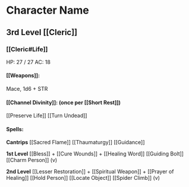 # Character Name
## 3rd Level [[Cleric]]
### [[Cleric#Life]]

HP: 27 / 27
AC: 18

#### [[Weapons]]:
Mace, 1d6 + STR

#### [[Channel Divinity]]: (once per [[Short Rest]])
[[Preserve Life]]
[[Turn Undead]]

#### Spells:

**Cantrips**
[[Sacred Flame]]
[[Thaumaturgy]]
[[Guidance]]

**1st Level**
[[Bless]] +
[[Cure Wounds]] +
[[Healing Word]]
[[Guiding Bolt]]
[[Charm Person]] (v)

**2nd Level**
[[Lesser Restoration]] +
[[Spiritual Weapon]] +
[[Prayer of Healing]]
[[Hold Person]]
[[Locate Object]]
[[Spider Climb]] (v)